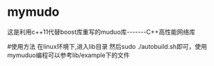 # mymudo
这是利用c++11代替boost库重写的muduo库-------C++高性能网络库


#使用方法
在linux环境下,进入lib目录 然后sudo ./autobuild.sh即可，使用mymuduo编程可以参考lib/example下的文件
